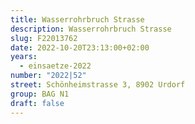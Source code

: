 ```yaml
---
title: Wasserrohrbruch Strasse
description: Wasserrohrbruch Strasse
slug: F22013762
date: 2022-10-20T23:13:00+02:00
years:
  - einsaetze-2022
number: "2022|52"
street: Schönheimstrasse 3, 8902 Urdorf
group: BAG N1
draft: false
---
```

